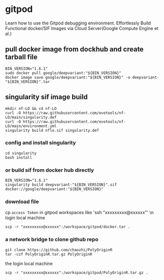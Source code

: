 # gitpod
Learn how to use the Gitpod debugging environment.
Effortlessly Build Functional docker/SIF Images via Cloud Server(Google Compute Engine et al.)

## pull docker image from dockhub  and create tarball file 

```shell
BIN_VERSION="1.6.1"
sudo docker pull google/deepvariant:"${BIN_VERSION}"
docker image save google/deepvariant:"${BIN_VERSION}" -o deepvariant-"${BIN_VERSION}".tar
```

## singularity sif image build
```shell
mkdir nf-LO && cd nf-LO
curl -O https://raw.githubusercontent.com/evotools/nf-LO/main/singularity.def
curl -O https://raw.githubusercontent.com/evotools/nf-LO/main/environment.yml
singularity build nflo.sif singularity.def
```

### config and install singularity
```shell
cd singularity
bash install 
```

### or build sif from docker hub directly
```shell
BIN_VERSION="1.6.1"
singularity build deepvariant-"${BIN_VERSION}".sif docker://google/deepvariant:"${BIN_VERSION}"
```


### download file 
cp `access Token` in gitpod workspaces like 'ssh "xxxxxxxxx@xxxxxx"' \n
login local machine 
```shell
scp -r "xxxxxxxxx@xxxxxx":/workspace/gitpod/docker.tar .
```

### a network bridge to clone github repo
```shell
git clone https://github.com/chaozhi/PolyOriginR 
tar -czf PolyOriginR.tar.gz PolyOriginR
```
the login local machine 
```shell
scp -r "xxxxxxxxx@xxxxxx":/workspace/gitpod/PolyOriginR.tar.gz .
```
